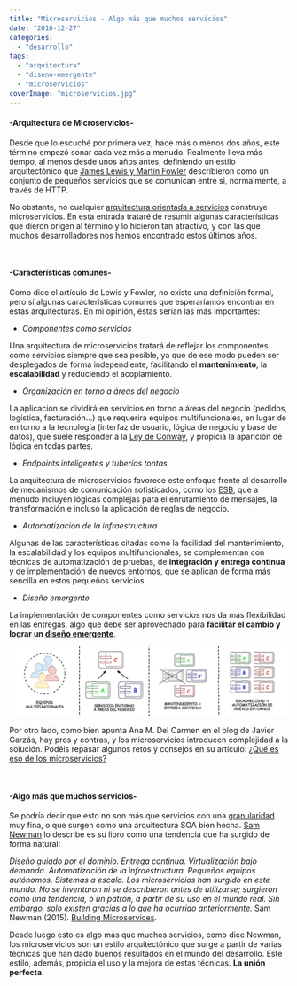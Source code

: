 ```yaml
---
title: "Microservicios - Algo más que muchos servicios"
date: "2016-12-27"
categories: 
  - "desarrollo"
tags: 
  - "arquitectura"
  - "diseno-emergente"
  - "microservicios"
coverImage: "microservicios.jpg"
---
```


#### \-Arquitectura de Microservicios-

Desde que lo escuché por primera vez, hace más o menos dos años, este término empezó sonar cada vez más a menudo. Realmente lleva más tiempo, al menos desde unos años antes, definiendo un estilo arquitectónico que [James Lewis y Martin Fowler](http://martinfowler.com/articles/microservices.html) describieron como un conjunto de pequeños servicios que se comunican entre si, normalmente, a través de HTTP.

No obstante, no cualquier [arquitectura orientada a servicios](https://es.wikipedia.org/wiki/Arquitectura_orientada_a_servicios) construye microservicios. En esta entrada trataré de resumir algunas características que dieron origen al término y lo hicieron tan atractivo, y con las que muchos desarrolladores nos hemos encontrado estos últimos años.

 

#### \-Características comunes-

Como dice el artículo de Lewis y Fowler, no existe una definición formal, pero sí algunas características comunes que esperaríamos encontrar en estas arquitecturas. En mi opinión, éstas serían las más importantes:

- _Componentes como servicios_

Una arquitectura de microservicios tratará de reflejar los componentes como servicios siempre que sea posible, ya que de ese modo pueden ser desplegados de forma independiente, facilitando el **mantenimiento**, la **escalabilidad** y reduciendo el acoplamiento.

- _Organización en torno a áreas del negocio_

La aplicación se dividirá en servicios en torno a áreas del negocio (pedidos, logística, facturación...) que requerirá equipos multifuncionales, en lugar de en torno a la tecnología (interfaz de usuario, lógica de negocio y base de datos), que suele responder a la [Ley de Conway](https://en.wikipedia.org/wiki/Conway%27s_law), y propicia la aparición de lógica en todas partes.

- _Endpoints inteligentes y tuberías tontas_

La arquitectura de microservicios favorece este enfoque frente al desarrollo de mecanismos de comunicación sofisticados, como los [ESB](https://es.wikipedia.org/wiki/Enterprise_service_bus), que a menudo incluyen lógicas complejas para el enrutamiento de mensajes, la transformación e incluso la aplicación de reglas de negocio.

- _Automatización de la infraestructura_

Algunas de las características citadas como la facilidad del mantenimiento, la escalabilidad y los equipos multifuncionales, se complementan con técnicas de automatización de pruebas, de **integración y entrega continua** y de implementación de nuevos entornos, que se aplican de forma más sencilla en estos pequeños servicios.

- _Diseño emergente_

La implementación de componentes como servicios nos da más flexibilidad en las entregas, algo que debe ser aprovechado para **facilitar el cambio y lograr un [diseño emergente](https://lanalua.com/blog/tdd-parte-2-arquitectura-evolutiva-y-diseno-emergente)**.

![microservicios](/images/microservicios-1.jpg)

Por otro lado, como bien apunta Ana M. Del Carmen en el blog de Javier Garzás, hay pros y contras, y los microservicios introducen complejidad a la solución. Podéis repasar algunos retos y consejos en su artículo: [¿Qué es eso de los microservicios?](http://www.javiergarzas.com/2015/06/microservicios.html)

 

#### \-Algo más que muchos servicios-

Se podría decir que esto no son más que servicios con una [granularidad](https://en.wikipedia.org/wiki/Service_granularity_principle) muy fina, o que surgen como una arquitectura SOA bien hecha. [Sam Newman](http://samnewman.io/) lo describe es su libro como una tendencia que ha surgido de forma natural:

_Diseño guiado por el dominio. Entrega continua. Virtualización bajo demanda. Automatización de la infraestructura. Pequeños equipos autónomos. Sistemas a escala. Los microservicios han surgido en este mundo. No se inventaron ni se describieron antes de utilizarse; surgieron como una tendencia, o un patrón, a partir de su uso en el mundo real. Sin embargo, solo existen gracias a lo que ha ocurrido anteriormente._ Sam Newman (2015). [Building Microservices](http://samnewman.io/books/building_microservices/).

Desde luego esto es algo más que muchos servicios, como dice Newman, los microservicios son un estilo arquitectónico que surge a partir de varias técnicas que han dado buenos resultados en el mundo del desarrollo. Este estilo, además, propicia el uso y la mejora de estas técnicas. **La unión perfecta**.
